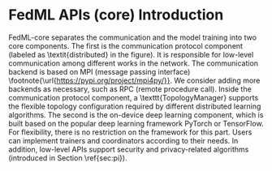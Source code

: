 # FedML APIs (core) Introduction
FedML-core separates the communication and the model training into two core components. The first is the communication protocol component (labeled as \textit{distributed} in the figure). It is responsible for low-level communication among different works in the network. The communication backend is based on MPI (message passing interface) \footnote{\url{https://pypi.org/project/mpi4py/}}. We consider adding more backends as necessary, such as RPC (remote procedure call). Inside the communication protocol component, a \texttt{TopologyManager} supports the flexible topology configuration required by different distributed learning algorithms. 
The second is the on-device deep learning component, which is built based on the popular deep learning framework PyTorch or TensorFlow. For flexibility, there is no restriction on the framework for this part. Users can implement trainers and coordinators according to their needs. In addition, low-level APIs support security and privacy-related algorithms (introduced in Section \ref{sec:pi}).

